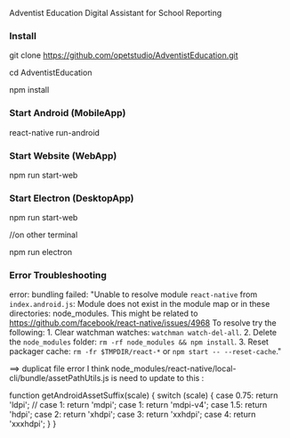 
Adventist Education Digital Assistant for School Reporting

### Install

  git clone https://github.com/opetstudio/AdventistEducation.git

  cd AdventistEducation

  npm install

### Start Android (MobileApp)

  react-native run-android

### Start Website (WebApp)

  npm run start-web

### Start Electron (DesktopApp)

  npm run start-web

  //on other terminal

  npm run electron




### Error Troubleshooting

  error: bundling failed: "Unable to resolve module `react-native` from `index.android.js`: Module does not exist in the module map or in these directories: node_modules. This might be related to https://github.com/facebook/react-native/issues/4968 To resolve try the following:  1. Clear watchman watches: `watchman watch-del-all`. 2. Delete the `node_modules` folder: `rm -rf node_modules && npm install`.  3. Reset packager cache: `rm -fr $TMPDIR/react-*` or `npm start -- --reset-cache`."

  ==> duplicat file error
  I think node_modules/react-native/local-cli/bundle/assetPathUtils.js is need to update to this :

  function getAndroidAssetSuffix(scale) {
    switch (scale) {
      case 0.75: return 'ldpi';
      // case 1: return 'mdpi';
      case 1: return 'mdpi-v4';
      case 1.5: return 'hdpi';
      case 2: return 'xhdpi';
      case 3: return 'xxhdpi';
      case 4: return 'xxxhdpi';
    }
  }
